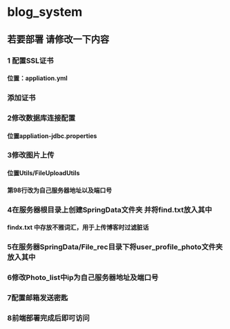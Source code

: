 # blog_system

## 若要部署 请修改一下内容

### 1 配置SSL证书

####  位置：appliation.yml



### 添加证书

### 2修改数据库连接配置

#### 位置appliation-jdbc.properties

### 3修改图片上传

#### 位置Utils/FileUploadUtils

#### 第98行改为自己服务器地址以及端口号

### 4在服务器根目录上创建SpringData文件夹 并将find.txt放入其中
#### findx.txt 中存放不雅词汇，用于上传博客时过滤脏话

### 5在服务器SpringData/File_rec目录下将user_profile_photo文件夹放入其中

### 6修改Photo_list中ip为自己服务器地址及端口号

### 7配置邮箱发送密匙

### 8前端部署完成后即可访问








